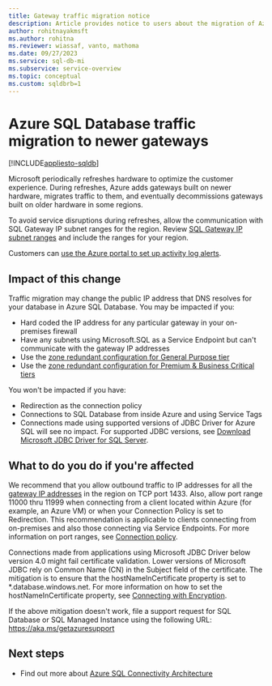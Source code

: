 ```yaml
---
title: Gateway traffic migration notice
description: Article provides notice to users about the migration of Azure SQL Database gateway IP addresses
author: rohitnayakmsft
ms.author: rohitna
ms.reviewer: wiassaf, vanto, mathoma
ms.date: 09/27/2023
ms.service: sql-db-mi
ms.subservice: service-overview
ms.topic: conceptual
ms.custom: sqldbrb=1
---
```

# Azure SQL Database traffic migration to newer gateways

[!INCLUDE[appliesto-sqldb](../includes/appliesto-sqldb.md)]

Microsoft periodically refreshes hardware to optimize the customer experience. During refreshes, Azure adds gateways built on newer hardware, migrates traffic to them, and eventually decommissions gateways built on older hardware in some regions.

To avoid service disruptions during refreshes, allow the communication with SQL Gateway IP subnet ranges for the region. Review [SQL Gateway IP subnet ranges](connectivity-architecture.md#gateway-ip-addresses) and include the ranges for your region.

Customers can [use the Azure portal to set up activity log alerts](/azure/service-health/alerts-activity-log-service-notifications-portal).

## Impact of this change

Traffic migration may change the public IP address that DNS resolves for your database in Azure SQL Database.
You may be impacted if you:

- Hard coded the IP address for any particular gateway in your on-premises firewall
- Have any subnets using Microsoft.SQL as a Service Endpoint but can't communicate with the gateway IP addresses
- Use the [zone redundant configuration for General Purpose tier](high-availability-sla.md#zone-redundant-availability)
- Use the [zone redundant configuration for Premium & Business Critical tiers](high-availability-sla.md#zone-redundant-availability)

You won't be impacted if you have:

- Redirection as the connection policy
- Connections to SQL Database from inside Azure and using Service Tags
- Connections made using supported versions of JDBC Driver for Azure SQL will see no impact. For supported JDBC versions, see [Download Microsoft JDBC Driver for SQL Server](/sql/connect/jdbc/download-microsoft-jdbc-driver-for-sql-server).

## What to do you do if you're affected

We recommend that you allow outbound traffic to IP addresses for all the [gateway IP addresses](connectivity-architecture.md#gateway-ip-addresses) in the region on TCP port 1433. Also, allow port range 11000 thru 11999 when connecting from a client located within Azure (for example, an Azure VM) or when your Connection Policy is set to Redirection. This recommendation is applicable to clients connecting from on-premises and also those connecting via Service Endpoints. For more information on port ranges, see [Connection policy](connectivity-architecture.md#connection-policy).

Connections made from applications using Microsoft JDBC Driver below version 4.0 might fail certificate validation. Lower versions of Microsoft JDBC rely on Common Name (CN) in the Subject field of the certificate. The mitigation is to ensure that the hostNameInCertificate property is set to *.database.windows.net. For more information on how to set the hostNameInCertificate property, see [Connecting with Encryption](/sql/connect/jdbc/connecting-with-ssl-encryption).

If the above mitigation doesn't work, file a support request for SQL Database or SQL Managed Instance using the following URL: https://aka.ms/getazuresupport

## Next steps

- Find out more about [Azure SQL Connectivity Architecture](connectivity-architecture.md)
